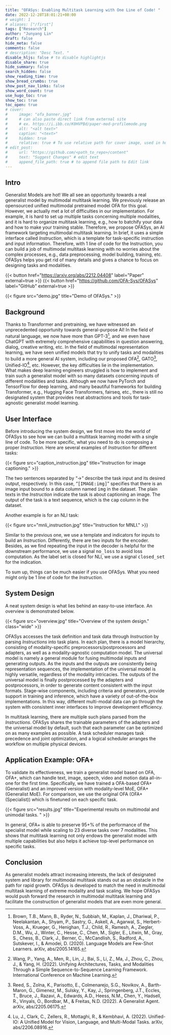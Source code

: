 ```yaml
---
title: "OFASys: Enabling Multitask Learning with One Line of Code! "
date: 2022-12-28T18:01:21+08:00
# weight: 1
# aliases: ["/first"]
tags: ["Research"]
author: "Junyang Lin"
draft: false
hide_meta: false
comments: false
# description: "Desc Text. "
disable_hljs: false # to disable highlightjs
disable_share: true
hide_summary: false
search_hidden: false
show_reading_time: true
show_bread_crumbs: true
show_post_nav_links: false
show_word_count: true
use_hugo_toc: true
show_toc: true
toc_open: true
# cover:
#     image: "ofa_banner.jpg"
#     # can also paste direct link from external site
#     # ex. https://i.ibb.co/K0HVPBd/paper-mod-profilemode.png
#     alt: "<alt text>"
#     caption: "<text>"
#     hidden: true
#     relative: true # To use relative path for cover image, used in hugo Page-bundles
# edit_post:
#     url: "https://github.com/<path_to_repo>/content"
#     text: "Suggest Changes" # edit text
#     append_file_path: true # to append file path to Edit link
---
```


## Intro
Generalist Models are hot! We all see an opportunity towards a real generalist model by multimodal multitask learning. We previously release an opensourced unified multimodal pretrained model OFA for this goal. However, we actually met a lot of difficulties in our implementation. For example, it is hard to set up multiple tasks concerning multiple modalities, and it is hard to organize multitask learning, e.g., how to batchify your data and how to make your training stable. Therefore, we propose OFASys, an AI framework targeting multimodal multitask learning. In brief, it uses a simple interface called _Instruction_, which is a template for task-specific instruction and input information. Therefore, with 1 line of code for the Instruction, you can build a job of multimodal multitask learning with no worries about the complex processes, e.g., data preprocessing, model building, training, etc. OFASys helps you get rid of many details and gives a chance to focus on designing tasks and modalities. 


{{< button href="https://arxiv.org/abs/2212.04408" label="Paper" external=true >}}
{{< button href="https://github.com/OFA-Sys/OFASys" label="GitHub" external=true >}}

{{< figure src="demo.jpg" title="Demo of OFASys." >}}



## Background
Thanks to Transformer and pretraining, we have witnessed an unprecedented opportunity towards general-purpose AI! In the field of natural language, we now have more than GPT-3[^1], and we even have ChatGPT with extremely comprehensive capabilities in question answering, dialog, creative writing, etc. In the field of multimodal representation learning, we have seen unified models that try to unify tasks and modalities to build a more general AI system, including our proposed OFA[^2], GATO[^3], Unified-IO[^4], etc. However, the key difficulties lie in the implementation. What makes deep learning engineers struggled is how to implement and train such a generalist model with so many datasets concerning inputs of different modalities and tasks. Although we now have PyTorch and TensorFlow for deep learning, and many beautiful frameworks for building Transformer, e.g., Hugging Face Transformers, fairseq, etc., there is still no designated system that provides neat abstractions and tools for task-agnostic generalist model learning. 


## User Interface
Before introducing the system design, we first move into the world of OFASys to see how we can build a multitask learning model with a single line of code. To be more specific, what you need to do is composing a proper _Instruction_. Here are several examples of _Instruction_ for different tasks:


{{< figure src="caption_instruction.jpg" title="Instruction for image captioning." >}}


The two sentences separated by “->” describe the task input and its desired output, respectively. In this case, “<tt>[IMAGE:img]</tt>” specifies that there is an image input bound to a data column named <tt>img</tt> in the dataset. The plain texts in the _Instruction_ indicate the task is about captioning an image. The output of the task is a text sequence, which is the <tt>cap</tt> column in the dataset.

Another example is for an NLI task:

{{< figure src="mnli_instruction.jpg" title="Instruction for MNLI." >}}


Similar to the previous one, we use a template and indicators for inputs to build an _Instruction_. Differently, there are two inputs for the encoder. Besides, as we find repeating the input in the decoder is helpful for the downstream performance, we use a signal <tt>no_loss</tt> to avoid loss computation. As the label set is closed for NLI, we use a signal <tt>closed_set</tt> for the indication. 

To sum up, things can be much easier if you use OFASys. What you need might only be 1 line of code for the _Instruction_. 


## System Design
A neat system design is what lies behind an easy-to-use interface. An overview is demonstrated below. 

{{< figure src="overview.jpg" title="Overview of the system design." class="wide" >}}


OFASys accesses the task definition and task data through _Instruction_ by parsing _Instructions_ into task plans. In each plan, there is a model hierarchy, consisting of modality-specific preprocessors/postprocessors and adapters, as well as a modality-agnostic computation model. The universal model is namely a general module for fusing multimodal inputs and generating outputs. As the inputs and the outputs are consistently being representation sequences, the implementation of the universal model is highly versatile, regardless of the modality intricacies. The outputs of the universal model is finally postprocessed by the adapters and postprocessors, in order to generate content consistent with the input formats. Stage-wise components, including criteria and generators, provide support in training and inference, which have a variety of out-of-the-box implementations. In this way, different multi-modal data can go through the system with consistent inner interfaces to improve development efficiency. 

In multitask learning, there are multiple such plans parsed from the _Instructions_. OFASys shares the trainable parameters of the adapters and the universal model by default, such that each parameter can be optimized on as many examples as possible. A task scheduler manages task precedence and joint optimization, and a logical scheduler arranges the workflow on multiple physical devices. 



## Application Example: OFA+
To validate its effectiveness, we train a generalist model based on OFA, OFA+, which can handle text, image, speech, video and motion data all-in-one for the first time. Specifically, we have trained a OFA-based OFA+ (Generalist) and an improved version with modality-level MoE, OFA+ (Generalist MoE). For comparison, we use the original OFA (OFA+ (Specialist)) which is finetuned on each specific task. 

{{< figure src="results.jpg" title="Experimental results on multimodal and unimodal tasks. " >}}

In general, OFA+ is able to preserve 95+% of the performance of the specialist model while scaling to 23 diverse tasks over 7 modalities. This shows that multitask learning not only endows the generalist model with multiple capabilities but also helps it achieve top-level performance on specific tasks. 

## Conclusion
As generalist models attract increasing interests, the lack of designated system and library for multimodal multitask stands out as an obstacle in the path for rapid growth. OFASys is developed to match the need in multimodal multitask learning of extreme modality and task scaling. We hope OFASys would push forward the research in multimodal multitask learning and facilitate the construction of generalist models that are even more general. 


[^1]: Brown, T.B., Mann, B., Ryder, N., Subbiah, M., Kaplan, J., Dhariwal, P., Neelakantan, A., Shyam, P., Sastry, G., Askell, A., Agarwal, S., Herbert-Voss, A., Krueger, G., Henighan, T.J., Child, R., Ramesh, A., Ziegler, D.M., Wu, J., Winter, C., Hesse, C., Chen, M., Sigler, E., Litwin, M., Gray, S., Chess, B., Clark, J., Berner, C., McCandlish, S., Radford, A., Sutskever, I., & Amodei, D. (2020). 
    Language Models are Few-Shot Learners. 
    arXiv, abs/2005.14165.


[^2]: Wang, P., Yang, A., Men, R., Lin, J., Bai, S., Li, Z., Ma, J., Zhou, C., Zhou, J., & Yang, H. (2022). 
    Unifying Architectures, Tasks, and Modalities Through a Simple Sequence-to-Sequence Learning Framework. 
    International Conference on Machine Learning.

[^3]: Reed, S., Zolna, K., Parisotto, E., Colmenarejo, S.G., Novikov, A., Barth-Maron, G., Gimenez, M., Sulsky, Y., Kay, J., Springenberg, J.T., Eccles, T., Bruce, J., Razavi, A., Edwards, A.D., Heess, N.M., Chen, Y., Hadsell, R., Vinyals, O., Bordbar, M., & Freitas, N.D. (2022). 
    A Generalist Agent. 
    arXiv, abs/2205.06175.

[^4]: Lu, J., Clark, C., Zellers, R., Mottaghi, R., & Kembhavi, A. (2022). 
    Unified-IO: A Unified Model for Vision, Language, and Multi-Modal Tasks. 
    arXiv, abs/2206.08916. 